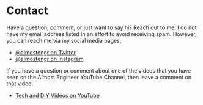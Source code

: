 ﻿---
date: 2019-12-22
description: Information about this blog and Kenny Robinson.
author: Kenny Robinson
---

# Contact

Have a question, comment, or just want to say hi? Reach out to me. I do not have my email 
address listed in an effort to avoid receiving spam. However, you can reach me via 
my social media pages: 

* <a href="/twitter" target="_blank">@almostengr on Twitter</a>
* <a href="/instagram" target="_blank">@almostengr on Instagram</a>

If you have a question or comment about one of the videos that you have seen on the 
Almost Engineer YouTube Channel, then leave a comment on that video.

* <a href="https://www.youtube.com/channel/UC4HCouBLtXD1j1U_17aBqig?sub_confirmation=1" target="_blank">Tech and DIY Videos on YouTube</a>
<!-- * <a href="https://www.youtube.com/channel/UCB7rvymUaUbbig3skv2zvCQ?sub_confirmation=1" 
    target="_blank">Dash Cam Videos on YouTube</a> -->
